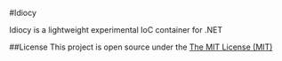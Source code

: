 #Idiocy

Idiocy is a lightweight experimental IoC container for .NET

##License
This project is open source under the [The MIT License (MIT)](http://www.opensource.org/licenses/mit-license.php)